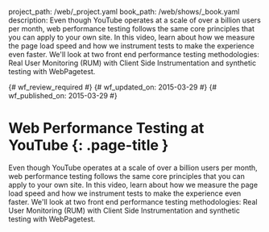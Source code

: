 project_path: /web/_project.yaml
book_path: /web/shows/_book.yaml
description: Even though YouTube operates at a scale of over a billion users per month, web performance testing follows the same core principles that you can apply to your own site. In this video, learn about how we measure the page load speed and how we instrument tests to make the experience even faster. We'll look at two front end performance testing methodologies: Real User Monitoring (RUM) with Client Side Instrumentation and synthetic testing with WebPagetest.

{# wf_review_required #}
{# wf_updated_on: 2015-03-29 #}
{# wf_published_on: 2015-03-29 #}

# Web Performance Testing at YouTube {: .page-title }

Even though YouTube operates at a scale of over a billion users per month, web performance testing follows the same core principles that you can apply to your own site. In this video, learn about how we measure the page load speed and how we instrument tests to make the experience even faster. We'll look at two front end performance testing methodologies: Real User Monitoring (RUM) with Client Side Instrumentation and synthetic testing with WebPagetest.
